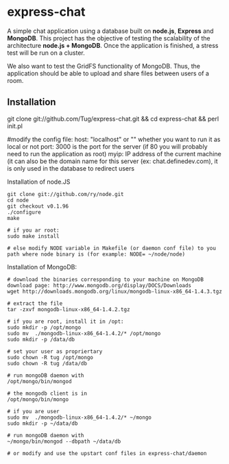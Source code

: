 # express-chat

  A simple chat application using a database built on **node.js**, **Express** and **MongoDB**.
  This project has the objective of testing the scalability of the architecture **node.js + MongoDB**.
  Once the application is finished, a stress test will be run on a cluster.

  We also want to test the GridFS functionality of MongoDB.
  Thus, the application should be able to upload and share files between users of a room.


## Installation

  git clone git://github.com/Tug/express-chat.git && cd express-chat && perl init.pl

  #modify the config file:
    host: "localhost" or "" whether you want to run it as local or not
    port: 3000 is the port for the server (if 80 you will probably need to run the application as root)
    myip: IP address of the current machine (it can also be the domain name for this server (ex: chat.definedev.com), it is only used in the database to redirect users

  Installation of node.JS

    git clone git://github.com/ry/node.git
    cd node
    git checkout v0.1.96
    ./configure
    make
    
    # if you ar root:
    sudo make install

    # else modify NODE variable in Makefile (or daemon conf file) to you path where node binary is (for example: NODE= ~/node/node)

  Installation of MongoDB:

    # download the binaries corresponding to your machine on MongoDB download page: http://www.mongodb.org/display/DOCS/Downloads
    wget http://downloads.mongodb.org/linux/mongodb-linux-x86_64-1.4.3.tgz

    # extract the file
    tar -zxvf mongodb-linux-x86_64-1.4.2.tgz

    # if you are root, install it in /opt:
    sudo mkdir -p /opt/mongo
    sudo mv  ./mongodb-linux-x86_64-1.4.2/* /opt/mongo
    sudo mkdir -p /data/db
  
    # set your user as propriertary 
    sudo chown -R tug /opt/mongo
    sudo chown -R tug /data/db

    # run mongoDB daemon with
    /opt/mongo/bin/mongod

    # the mongodb client is in
    /opt/mongo/bin/mongo

    # if you are user
    sudo mv  ./mongodb-linux-x86_64-1.4.2/* ~/mongo
    sudo mkdir -p ~/data/db

    # run mongoDB daemon with
    ~/mongo/bin/mongod --dbpath ~/data/db

    # or modify and use the upstart conf files in express-chat/daemon
    


